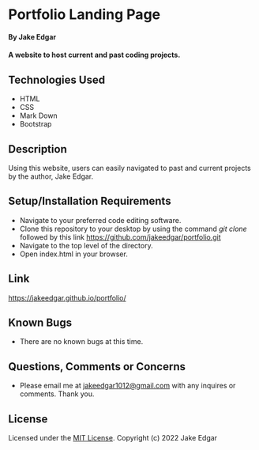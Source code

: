 # Portfolio Landing Page

#### By **Jake Edgar**

#### A website to host current and past coding projects.

## Technologies Used

* HTML
* CSS
* Mark Down
* Bootstrap

## Description

Using this website, users can easily navigated to past and current projects by the author, Jake Edgar.

## Setup/Installation Requirements

* Navigate to your preferred code editing software. 
* Clone this repository to your desktop by using the command *git clone* followed by this link https://github.com/jakeedgar/portfolio.git
* Navigate to the top level of the directory. 
* Open index.html in your browser. 

## Link 
https://jakeedgar.github.io/portfolio/

## Known Bugs

* There are no known bugs at this time.

## Questions, Comments or Concerns
* Please email me at jakeedgar1012@gmail.com with any inquires or comments. Thank you. 

## License

Licensed under the [MIT License](LICENSE).
Copyright (c) 2022 Jake Edgar